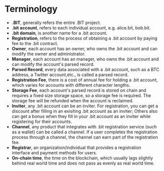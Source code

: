 # Terminology

* **.BIT**, generally refers the entire .BIT project.
* **.bit account**, refers to each individual account, e.g. alice.bit, bob.bit.
* **.bit domain**, is another name for a .bit account.
* **Registration**, refers to the process of obtaining a .bit account by paying fee to the .bit contract.
* **Owner**, each account has an owner, who owns the .bit account and can modify the owner and administrator.
* **Manager**, each account has an manager, who owns the .bit account and can modify the account's parsed record.
* **Parsed Record**, every data associated with a .bit account, such as a BTC address, a Twitter account,etc., is called a parsed record.
* **Registration Fee**, there is a cost of annual fee for holding a .bit account, which varies for accounts with different character lengths.
* **Storage Fee**, each account's parsed record is stored on chain and requires a fixed size storage space, so a storage fee is required. The storage fee will be refunded when the account is reclaimed.
* **Inviter**, any .bit account can be an inviter. For registration, you can get a discount after filling in an exisiting .bit account as an inviter; Others also can get a bonus when they fill in your .bit account as an inviter while registering for their accounts.
* **Channel**, any product that integrates with .bit registration service (such as a wallet) can be called a channel. If a user completes the registration process through a channel, the channel can earn part of the registration fee.
* **Registrar**, an organization/individual that provides a registration interface and payment methods for users.
* **On-chain time**, the time on the blockchain, which usually lags slightly behind real world time and does not pass as evenly as real world time.

